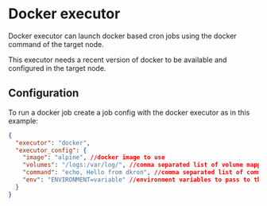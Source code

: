# Docker executor

Docker executor can launch docker based cron jobs using the docker command of the target node.

This executor needs a recent version of docker to be available and configured in the target node.

## Configuration

To run a docker job create a job config with the docker executor as in this example:

```json
{
  "executor": "docker",
  "executor_config": {
    "image": "alpine", //docker image to use
    "volumes": "/logs:/var/log/", //comma separated list of volume mappings
    "command": "echo, Hello from dkron", //comma separated list of commands to pass to run on container
    "env": "ENVIRONMENT=variable" //environment variables to pass to the container
  }
}
```

